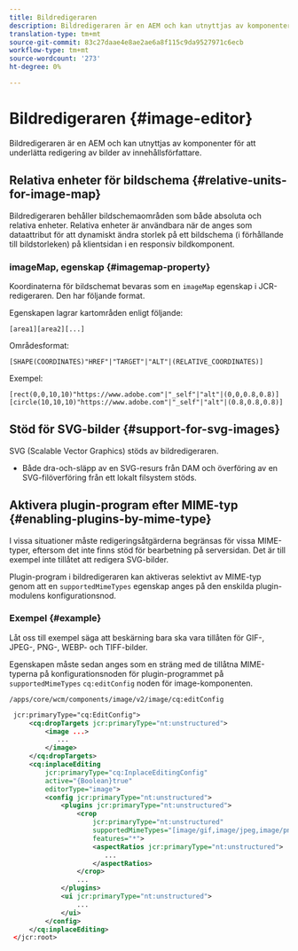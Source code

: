 ```yaml
---
title: Bildredigeraren
description: Bildredigeraren är en AEM och kan utnyttjas av komponenter för att underlätta redigering av bilder av innehållsförfattare.
translation-type: tm+mt
source-git-commit: 83c27daae4e8ae2ae6a8f115c9da9527971c6ecb
workflow-type: tm+mt
source-wordcount: '273'
ht-degree: 0%

---
```



# Bildredigeraren {#image-editor}

Bildredigeraren är en AEM och kan utnyttjas av komponenter för att underlätta redigering av bilder av innehållsförfattare.

## Relativa enheter för bildschema {#relative-units-for-image-map}

Bildredigeraren behåller bildschemaområden som både absoluta och relativa enheter. Relativa enheter är användbara när de anges som dataattribut för att dynamiskt ändra storlek på ett bildschema (i förhållande till bildstorleken) på klientsidan i en responsiv bildkomponent.

### imageMap, egenskap {#imagemap-property}

Koordinaterna för bildschemat bevaras som en `imageMap` egenskap i JCR-redigeraren. Den har följande format.

Egenskapen lagrar kartområden enligt följande:

`[area1][area2][...]`

Områdesformat:

`[SHAPE(COORDINATES)"HREF"|"TARGET"|"ALT"|(RELATIVE_COORDINATES)]`

Exempel:

`[rect(0,0,10,10)"https://www.adobe.com"|"_self"|"alt"|(0,0,0.8,0.8)]`
`[circle(10,10,10)"https://www.adobe.com"|"_self"|"alt"|(0.8,0.8,0.8)]`

## Stöd för SVG-bilder {#support-for-svg-images}

SVG (Scalable Vector Graphics) stöds av bildredigeraren.

* Både dra-och-släpp av en SVG-resurs från DAM och överföring av en SVG-filöverföring från ett lokalt filsystem stöds.

## Aktivera plugin-program efter MIME-typ {#enabling-plugins-by-mime-type}

I vissa situationer måste redigeringsåtgärderna begränsas för vissa MIME-typer, eftersom det inte finns stöd för bearbetning på serversidan. Det är till exempel inte tillåtet att redigera SVG-bilder.

Plugin-program i bildredigeraren kan aktiveras selektivt av MIME-typ genom att en `supportedMimeTypes` egenskap anges på den enskilda plugin-modulens konfigurationsnod.

### Exempel {#example}

Låt oss till exempel säga att beskärning bara ska vara tillåten för GIF-, JPEG-, PNG-, WEBP- och TIFF-bilder.

Egenskapen måste sedan anges som en sträng med de tillåtna MIME-typerna på konfigurationsnoden för plugin-programmet på `supportedMimeTypes` `cq:editConfig` noden för image-komponenten.

`/apps/core/wcm/components/image/v2/image/cq:editConfig`

```xml
 jcr:primaryType="cq:EditConfig">
     <cq:dropTargets jcr:primaryType="nt:unstructured">
         <image ...>
            ...
         </image>
     </cq:dropTargets>
     <cq:inplaceEditing
         jcr:primaryType="cq:InplaceEditingConfig"
         active="{Boolean}true"
         editorType="image">
         <config jcr:primaryType="nt:unstructured">
             <plugins jcr:primaryType="nt:unstructured">
                 <crop
                     jcr:primaryType="nt:unstructured"
                     supportedMimeTypes="[image/gif,image/jpeg,image/png,image/webp,image/tiff]"
                     features="*">
                     <aspectRatios jcr:primaryType="nt:unstructured">
                        ...
                     </aspectRatios>
                 </crop>
                 ...
             </plugins>
             <ui jcr:primaryType="nt:unstructured">
                 ...
             </ui>
         </config>
     </cq:inplaceEditing>
 </jcr:root>
```
